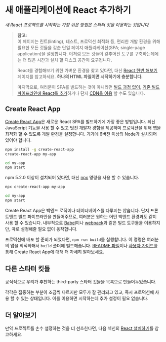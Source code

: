 # 새 애플리케이션에 React 추가하기
*새 React 프로젝트를 시작하는 가장 쉬운 방법은 스타터 킷을 이용하는 것입니다.*
> **참고:**<br />
이 페이지는 린트(linting), 테스트, 프로덕션 최적화 등, 편리한 개발 환경을 위해 필요한 모든 것들을 갖춘 단일 페이지 애플리케이션(SPA; single-page application)을 설정합니다. 이처럼 모든 것들이 갖추어진 도구를 구축하는데에는 더 많은 시간과 설치 할 디스크 공간이 요구됩니다.<p />
React를 경험해보기 위한 가벼운 환경을 찾고 있다면, 대신 [React 한번 해보기]([installation]-try-react.md) 페이지를 참고하세요. **하나의 HTML 파일이면 시작하기에 충분합니다.**<p />
마지막으로, 여러분이 SPA를 빌드하는 것이 아니라면 [빌드 과정 없이]([advanced-guides]-react-without-jsx.md), [기존 빌드 파이프라인에 React를 추가](03-[installation]-add-react-to-an-existing-app.md)하거나 단지 [CDN을 이용]([installation]-cdn-links.md) 할 수도 있습니다.
## Create React App
[Create React App](http://github.com/facebookincubator/create-react-app)은 새로운 React SPA를 빌드하기에 가장 좋은 방법입니다. 최신 JavaScript 기능을 사용 할 수 있고 멋진 개발자 경험을 제공하며 프로덕션을 위해 앱을 최적화 할 수 있도록 개발 환경을 설정합니다. 기기에 6버전 이상의 Node가 설치되어 있어야 합니다.
```sh
npm install -g create-react-app
create-react-app my-app

cd my-app
npm start
```
npm 5.2.0 이상이 설치되어 있다면, 대신 [npx](https://www.npmjs.com/package/npx) 명령을 사용 할 수 있습니다.
```sh
npx create-react-app my-app

cd my-app
npm start
```
Create React App은 백엔드 로직이나 데이터베이스를 다루지는 않습니다. 단지 프론트엔드 빌드 파이프라인을 만들어주므로, 여러분은 원하는 어떤 백엔드 환경과도 같이 사용 할 수 있습니다. 내부적으로 [Babel](http://babeljs.io/)이나 [webpack](https://webpack.js.org/)과 같은 빌드 도구들을 이용하지만, 따로 설정해줄 필요 없이 동작합니다.

프로덕션에 배포 할 준비가 되었다면, `npm run build`를 실행합니다. 이 명령은 여러분의 앱을 최적화해서 `build` 폴더에 빌드해줍니다. [README 파일](https://github.com/facebookincubator/create-react-app#create-react-app-)이나 [사용자 가이드](https://github.com/facebookincubator/create-react-app/blob/master/packages/react-scripts/template/README.md#table-of-contents)를 통해 Create React App에 대해 더 자세히 알아보세요.
## 다른 스타터 킷들
공식적으로 우리가 추천하는 third-party 스타터 킷들을 목록으로 만들어두었습니다.

각각은 집중하는 부분이 조금씩 다르지만 모두가 잘 관리되고 있고, 즉시 프로덕션에 사용 할 수 있는 상태입니다. 이를 이용하면 시작하는데 추가 설정이 필요 없습니다.
## 더 알아보기
만약 프로젝트를 손수 설정하는 것을 더 선호한다면, 다음 섹션의 [React 설치하기]([installation]-add-react-to-an-existing-app.md)를 참고하세요.